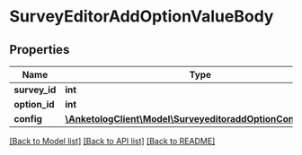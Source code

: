 # SurveyEditorAddOptionValueBody

## Properties
Name | Type | Description | Notes
------------ | ------------- | ------------- | -------------
**survey_id** | **int** | ID опроса | 
**option_id** | **int** | ID колонки | 
**config** | [**\AnketologClient\Model\SurveyeditoraddOptionConfigValues**](SurveyeditoraddOptionConfigValues.md) |  | [optional] 

[[Back to Model list]](../README.md#documentation-for-models) [[Back to API list]](../README.md#documentation-for-api-endpoints) [[Back to README]](../README.md)


